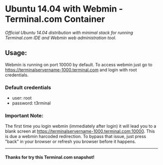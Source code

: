 # Ubuntu 14.04 with Webmin - Terminal.com Container
*Official Ubuntu 14.04 distribution with minimal stack for running Terminal.com IDE and Webmin web administration tool.*


## Usage:
Webmin is running on port 10000 by default.
To access webmin just go to https://terminalservername-1000.terminal.com and login with root credentials.

### Default credentials
- user: root
- password: t3rminal

### Important Note:
The first time you login webmin (immediately after login) it will lead you to a blank screen at https://terminalservername-1000.terminal.com:10000. This is due a webmin harcoded redirection. To bypass that issue, just press "back" in your browser or refresh you browser before it happens.

---

#### Thanks for try this Terminal.com snapshot!